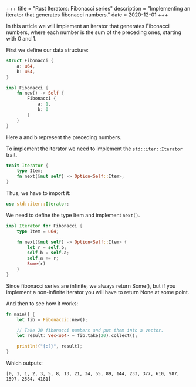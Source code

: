 +++
title = "Rust Iterators: Fibonacci series"
description = "Implementing an iterator that generates fibonacci numbers."
date = 2020-12-01
+++

In this article we will implement an iterator that generates Fibonacci numbers, 
where each number is the sum of the preceding ones, starting with 0 and 1.

First we define our data structure:

```rust
struct Fibonacci {
    a: u64,
    b: u64,
}

impl Fibonacci {
    fn new() -> Self {
        Fibonacci {
            a: 1,
            b: 0
        }
    }
}
```

Here a and b represent the preceding numbers.

To implement the iterator we need to implement the `std::iter::Iterator` trait.

```rust
trait Iterator {
    type Item;
    fn next(&mut self) -> Option<Self::Item>;
}
```

Thus, we have to import it:

```rust
use std::iter::Iterator;
```

We need to define the type Item and implement `next()`.

```rust
impl Iterator for Fibonacci {
    type Item = u64;

    fn next(&mut self) -> Option<Self::Item> {
        let r = self.b;
        self.b = self.a;
        self.a += r;
        Some(r)
    }
}
```

Since fibonacci series are infinite, we always return Some(), but if you implement a non-infinite iterator you will have to return None at some point.

And then to see how it works:

```rust
fn main() {
    let fib = Fibonacci::new();

	// Take 20 fibonacci numbers and put them into a vector.
    let result: Vec<u64> = fib.take(20).collect();

    println!("{:?}", result);
}
```

Which outputs:

```
[0, 1, 1, 2, 3, 5, 8, 13, 21, 34, 55, 89, 144, 233, 377, 610, 987, 1597, 2584, 4181]
```

